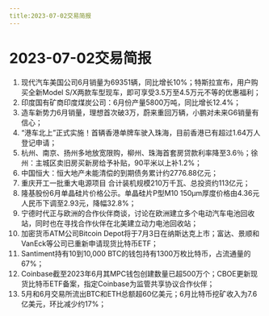```yaml
---
title:2023-07-02交易简报
---
```

# 2023-07-02交易简报
1. 现代汽车美国公司6月销量为69351辆，同比增长10%；特斯拉宣布，用户购买全新Model S/X两款车型现车，即可享受3.5万至4.5万元不等的优惠福利；
2. 印度国有矿商印度煤炭公司：6月份产量5800万吨，同比增长12.4%；
3. 造车新势力6月销量，理想首次破3万，蔚来重回万辆，小鹏对未来G6销量有信心；
4. “港车北上”正式实施！首辆香港单牌车驶入珠海，目前香港已有超过1.64万人登记申请；
5. 杭州、南京、扬州多地放宽限购，柳州、珠海首套房贷款利率降至3.6％；徐州：主城区卖旧房买新房给予补贴，90平米以上补1.2%；
6. 中国恒大：恒大地产未能清偿的到期债务累计约2776.88亿元；
7. 重庆开工一批重大电源项目 合计装机规模210万千瓦、总投资约113亿元；
8. 隆基股份6月单晶硅片价格公示。单晶硅片P型M10 150μm厚度价格由4.36元人民币下调至2.93元，降幅32.8%；
9. 宁德时代正与欧洲的合作伙伴商谈，讨论在欧洲建立多个电动汽车电池回收站，同时也在寻找合作伙伴在北美建立动力电池回收站；
10. 加密货币ATM公司Bitcoin Depot将于7月3日在纳斯达克上市；富达、景顺和VanEck等公司已重新申请现货比特币ETF；
11. Santiment持有10到10,000 BTC的钱包持有1300万枚比特币，占流通量的67%；
12. Coinbase截至2023年6月其MPC钱包创建数量已超500万个；CBOE更新现货比特币ETF备案，指定Coinbase为监管共享协议合作伙伴；
13. 5月和6月交易所流出BTC和ETH总额超60亿美元；6月比特币挖矿收入为7.6亿美元，环比减少约17%；